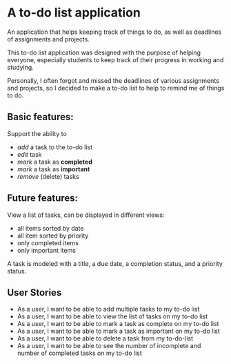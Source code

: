 # A to-do list application
An application that helps keeping track of things to do, as well as deadlines of assignments and projects.

This to-do list application was designed with the purpose of helping everyone, especially students to keep track of their
progress in working and studying.

 Personally, I often forgot and missed the deadlines of various assignments and projects, so I decided to make 
 a to-do list to help to remind me of things to do.

## Basic features:

Support the ability to
- *add* a task to the to-do list
- *edit* task
- *mark* a task as **completed**
- *mark* a task as **important**
- *remove* (delete) tasks

## Future features:
View a list of tasks, can be displayed in different views:
- all items sorted by date
- all item sorted by priority
- only completed items
- only important items


A task is modeled with a title, a due date, a completion status, and a priority status.


## User Stories
- As a user, I want to be able to add multiple tasks to my to-do list
- As a user, I want to be able to view the list of tasks on my to-do list
- As a user, I want to be able to mark a task as complete on my to-do list
- As a user, I want to be able to mark a task as important on my to-do list
- As a user, I want to be able to delete a task from my to-do-list
- As a user, I want to be able to see the number of incomplete and number of completed tasks on my to-do list






